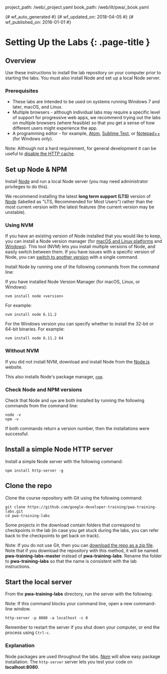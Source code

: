 project_path: /web/_project.yaml
book_path: /web/ilt/pwa/_book.yaml

{# wf_auto_generated #}
{# wf_updated_on: 2018-04-05 #}
{# wf_published_on: 2016-01-01 #}


# Setting Up the Labs {: .page-title }




## Overview




Use these instructions to install the lab repository on your computer prior to starting the labs. You must also install Node and set up a local Node server.

### Prerequisites

* These labs are intended to be used on systems running Windows 7 and later, macOS, and Linux. 
* Multiple browsers - although individual labs may require a specific level of support for progressive web apps, we recommend trying out the labs on multiple browsers (where feasible) so that you get a sense of how different users might experience the app.
* A programming editor - for example,  [Atom](https://atom.io/),  [Sublime Text](https://www.sublimetext.com/), or  [Notepad++](https://notepad-plus-plus.org/) (for Windows only).



Note: Although not a hard requirement, for general development it can be useful to <a href="tools-for-pwa-developers#disablehttpcache">disable the HTTP cache</a></a>.




## Set up Node & NPM




Install  [Node](https://nodejs.org/en/) and run a local Node server (you may need administrator privileges to do this).

We recommend installing the latest __long term support (LTS)__ version of  [Node](https://nodejs.org/en/) (labelled as "LTS, Recommended for Most Users") rather than the most current version with the latest features (the current version may be unstable). 

### Using NVM

If you have an existing version of Node installed that you would like to keep, you can install a Node version manager (for  [macOS and Linux platforms](https://github.com/creationix/nvm) and  [Windows](https://github.com/coreybutler/nvm-windows)). This tool (NVM) lets you install multiple versions of Node, and easily switch between them. If you have issues with a specific version of Node, you can <a href="https://github.com/creationix/nvm#usage">switch to another version</a> with a single command.

Install Node by running one of the following commands from the command line:

If you have installed Node Version Manager (for macOS, Linux, or Windows):

    nvm install node <version>

For example:

    nvm install node 6.11.2

For the Windows version you can specify whether to install the 32-bit or 64-bit binaries.  For example:

    nvm install node 6.11.2 64

### Without NVM

If you did not install NVM, download and install Node from the  [Node.js](https://nodejs.org/en/) website.

This also installs Node's package manager,  [`npm`](https://www.npmjs.com/). 

### Check Node and NPM versions

Check that Node and `npm` are both installed by running the following commands from the command line:

    node -v
    npm -v

If both commands return a version number, then the installations were successful. 


## Install a simple Node HTTP server




Install a simple Node server with the following command:

    npm install http-server -g


## Clone the repo




Clone the course repository with Git using the following command: 

    git clone https://github.com/google-developer-training/pwa-training-labs.git
    cd pwa-training-labs

Some projects in the download contain folders that correspond to checkpoints in the lab (in case you get stuck during the labs, you can refer back to the checkpoints to get back on track). 



Note: If you do not use Git, then you can <a href="https://github.com/google-developer-training/pwa-training-labs/archive/master.zip">download the repo as a zip file</a>. Note that if you download the repository with this method, it will be named __pwa-training-labs-master__ instead of __pwa-training-labs__. Rename the folder to __pwa-training-labs__ so that the name is consistent with the lab instructions.




## Start the local server




From the __pwa-training-labs__ directory, run the server with the following:



Note: If this command blocks your command line, open a new command-line window.



    http-server -p 8080 -a localhost -c 0

Remember to restart the server if you shut down your computer, or end the process using  `Ctrl-c`.

### Explanation

Node packages are used throughout the labs.  [Npm](https://www.npmjs.com/) will allow easy package installation. The `http-server` server lets you test your code on __localhost:8080__.


